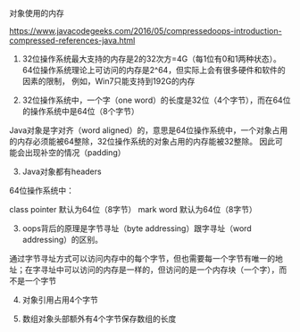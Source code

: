 对象使用的内存

https://www.javacodegeeks.com/2016/05/compressedoops-introduction-compressed-references-java.html

1. 32位操作系统最大支持的内存是2的32次方=4G（每1位有0和1两种状态）。64位操作系统理论上可访问的内存是2^64，但实际上会有很多硬件和软件的因素的限制，
例如，Win7只能支持到192G的内存

2. 32位操作系统中，一个字（one word）的长度是32位（4个字节），而在64位的操作系统中是64位（8个字节）

Java对象是字对齐（word aligned）的，意思是64位操作系统中，一个对象占用的内存必须能被64整除，32位操作系统的对象占用的内存能被32整除。
因此可能会出现补空的情况（padding）

3. Java对象都有headers

64位操作系统中：

class pointer 默认为64位（8字节）
mark word 默认为64位（8字节）

3. oops背后的原理是字节寻址（byte addressing）跟字寻址（word addressing）的区别。

通过字节寻址方式可以访问内存中的每个字节，但也需要每一个字节有唯一的地址；在字寻址中可以访问的内存是一样的，但访问的是一个内存块（一个字），而不是一个字节

4. 对象引用占用4个字节

5. 数组对象头部额外有4个字节保存数组的长度